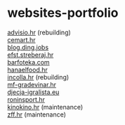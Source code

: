 # websites-portfolio
[advisio.hr](https://advisio.hr/) (rebuilding)<br/>
[cemart.hr](https://cemart.hr/)<br/>
[blog.ding.jobs](https://blog.ding.jobs/)<br/>
[efst.streberaj.hr](https://efst.streberaj.hr/)<br/>
[barfoteka.com](http://barfoteka.com/)<br/>
[hanaelfood.hr](https://hanaelfood.hr/)<br/>
[incolla.hr](https://incolla.hr/) (rebuilding)<br/>
[mf-gradevinar.hr](https://mf-gradevinar.hr/)<br/>
[djecja-igralista.eu](https://djecja-igralista.eu/)<br/>
[roninsport.hr](http://roninsport.hr/)<br/>
[kinokino.hr](https://kinokino.hr/) (maintenance)<br/>
[zff.hr](https://zff.hr/) (maintenance)
